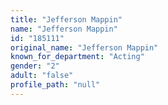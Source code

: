 ```yaml
---
title: "Jefferson Mappin"
name: "Jefferson Mappin"
id: "185111"
original_name: "Jefferson Mappin"
known_for_department: "Acting"
gender: "2"
adult: "false"
profile_path: "null"
---
```

